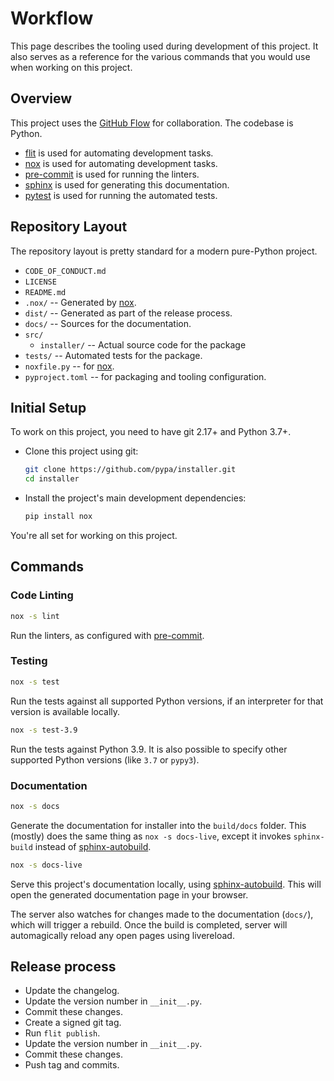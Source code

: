 # Workflow

This page describes the tooling used during development of this project. It also
serves as a reference for the various commands that you would use when working
on this project.

## Overview

This project uses the [GitHub Flow] for collaboration. The codebase is Python.

- [flit] is used for automating development tasks.
- [nox] is used for automating development tasks.
- [pre-commit] is used for running the linters.
- [sphinx] is used for generating this documentation.
- [pytest] is used for running the automated tests.

## Repository Layout

The repository layout is pretty standard for a modern pure-Python project.

- `CODE_OF_CONDUCT.md`
- `LICENSE`
- `README.md`
- `.nox/` -- Generated by [nox].
- `dist/` -- Generated as part of the release process.
- `docs/` -- Sources for the documentation.
- `src/`
  - `installer/` -- Actual source code for the package
- `tests/` -- Automated tests for the package.
- `noxfile.py` -- for [nox].
- `pyproject.toml` -- for packaging and tooling configuration.

## Initial Setup

To work on this project, you need to have git 2.17+ and Python 3.7+.

- Clone this project using git:

  ```sh
  git clone https://github.com/pypa/installer.git
  cd installer
  ```

- Install the project's main development dependencies:

  ```sh
  pip install nox
  ```

You're all set for working on this project.

## Commands

### Code Linting

```sh
nox -s lint
```

Run the linters, as configured with [pre-commit].

### Testing

```sh
nox -s test
```

Run the tests against all supported Python versions, if an interpreter for that
version is available locally.

```sh
nox -s test-3.9
```

Run the tests against Python 3.9. It is also possible to specify other supported
Python versions (like `3.7` or `pypy3`).

### Documentation

```sh
nox -s docs
```

Generate the documentation for installer into the `build/docs` folder. This
(mostly) does the same thing as `nox -s docs-live`, except it invokes
`sphinx-build` instead of [sphinx-autobuild].

```sh
nox -s docs-live
```

Serve this project's documentation locally, using [sphinx-autobuild]. This will
open the generated documentation page in your browser.

The server also watches for changes made to the documentation (`docs/`), which
will trigger a rebuild. Once the build is completed, server will automagically
reload any open pages using livereload.

## Release process

- Update the changelog.
- Update the version number in `__init__.py`.
- Commit these changes.
- Create a signed git tag.
- Run `flit publish`.
- Update the version number in `__init__.py`.
- Commit these changes.
- Push tag and commits.

[github flow]: https://guides.github.com/introduction/flow/
[flit]: https://flit.readthedocs.io/en/stable/
[nox]: https://nox.readthedocs.io/en/stable/
[pytest]: https://docs.pytest.org/en/stable/
[sphinx]: https://www.sphinx-doc.org/en/master/
[sphinx-autobuild]: https://github.com/executablebooks/sphinx-autobuild
[pre-commit]: https://pre-commit.com/
